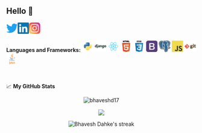 ## Hello 👋
<a href="https://twitter.com/BhaveshDhake4">
  <img align="left" alt="..." width="30px" src="https://github.com/bhaveshd17/bhaveshd17/blob/main/twitter.svg" />
</a>
<a href="https://www.linkedin.com/in/bhaveshd17">
  <img align="left" alt="..." width="30px" src="https://github.com/bhaveshd17/bhaveshd17/blob/main/linkedin.svg" />
</a>
<a href="https://www.instagram.com/bhaveshd_17/">
  <img align="left" alt="..." width="30px" src="https://github.com/bhaveshd17/bhaveshd17/blob/main/instagram.svg" />
</a>

<br/>
<br/>

  
**Languages and Frameworks:**
<code><img height="30" src="https://raw.githubusercontent.com/github/explore/80688e429a7d4ef2fca1e82350fe8e3517d3494d/topics/python/python.png"></code>
<code><img height="30" src="https://raw.githubusercontent.com/github/explore/80688e429a7d4ef2fca1e82350fe8e3517d3494d/topics/django/django.png"></code>
<code><img height="30" src="https://raw.githubusercontent.com/github/explore/80688e429a7d4ef2fca1e82350fe8e3517d3494d/topics/react/react.png"></code>
<code><img height="30" src="https://raw.githubusercontent.com/github/explore/80688e429a7d4ef2fca1e82350fe8e3517d3494d/topics/html/html.png"></code>
<code><img height="30" src="https://raw.githubusercontent.com/github/explore/80688e429a7d4ef2fca1e82350fe8e3517d3494d/topics/css/css.png"></code>
<code><img height="30" src="https://raw.githubusercontent.com/github/explore/80688e429a7d4ef2fca1e82350fe8e3517d3494d/topics/bootstrap/bootstrap.png"></code>
<code><img height="30" src="https://raw.githubusercontent.com/github/explore/80688e429a7d4ef2fca1e82350fe8e3517d3494d/topics/postgresql/postgresql.png"></code>
<code><img height="30" src="https://raw.githubusercontent.com/github/explore/80688e429a7d4ef2fca1e82350fe8e3517d3494d/topics/javascript/javascript.png"></code>
<code><img height="30" src="https://raw.githubusercontent.com/github/explore/80688e429a7d4ef2fca1e82350fe8e3517d3494d/topics/git/git.png"></code>
<code><img height="30" src="https://raw.githubusercontent.com/github/explore/80688e429a7d4ef2fca1e82350fe8e3517d3494d/topics/java/java.png"></code>

<br/>

📈 **My GitHub Stats**


<p align="center"> 
 <img src="https://github-readme-stats.vercel.app/api?username=bhaveshd17&show_icons=true&theme=gotham&hide_border=true&background=060A0CD0" alt="bhaveshd17" />
</p>


<p align="center">
<a href="https://github.com/bhaveshd17">
    <img align="center" height="175px"  src="https://github-readme-stats.vercel.app/api/top-langs/?username=bhaveshd17&text_color=FFFFFF&bg_color=000000&title_color=94b4a4&langs_count=15&layout=compact&hide_border=true" />
  </a>
</p>
 <p align="center">
 <img title="🔥 Get streak stats for your profile at git.io/streak-stats" alt="Bhavesh Dahke's streak" src="https://github-readme-streak-stats.herokuapp.com/?user=bhaveshd17&hide_border=true&theme=gotham&background=060A0CD0" />
</p>





